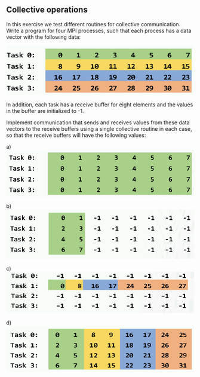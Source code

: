 ## Collective operations

In this exercise we test different routines for collective
communication. Write a program for four MPI processes, such that each
process has a data vector with the following data:

![](img/sendbuffer.png)

In addition, each task has a receive buffer for eight elements and the
values in the buffer are initialized to -1.

Implement communication that sends and receives values from these data
vectors to the receive buffers using a single collective routine in
each case, so that the receive buffers will have the following values:

a) ![](img/bcast.png)

b) ![](img/scatter.png)

c) ![](img/gatherv.png)

d) ![](img/alltoall.png)


